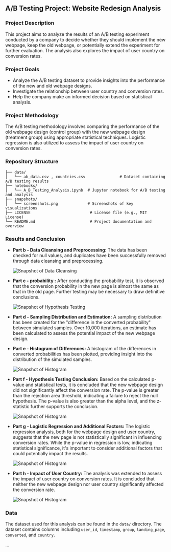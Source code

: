 ## A/B Testing Project: Website Redesign Analysis

### Project Description
This project aims to analyze the results of an A/B testing experiment conducted by a company to decide whether they should implement the new webpage, keep the old webpage, or potentially extend the experiment for further evaluation. The analysis also explores the impact of user country on conversion rates.

### Project Goals
- Analyze the A/B testing dataset to provide insights into the performance of the new and old webpage designs.
- Investigate the relationship between user country and conversion rates.
- Help the company make an informed decision based on statistical analysis.

### Project Methodology
The A/B testing methodology involves comparing the performance of the old webpage design (control group) with the new webpage design (treatment group) using appropriate statistical techniques. Logistic regression is also utilized to assess the impact of user country on conversion rates.

### Repository Structure
```
├── data/
│   └── ab_data.csv , countries.csv               # Dataset containing A/B testing results
├── notebooks/
│   └── A_B_Testing_Analysis.ipynb  # Jupyter notebook for A/B testing and analysis
├── snapshots/
│   └── screenshots.png             # Screenshots of key visualizations
├── LICENSE                          # License file (e.g., MIT License)
└── README.md                        # Project documentation and overview

```
### Results and Conclusion
- **Part b - Data Cleansing and Preprocessing:**
    The data has been checked for null values, and duplicates have been successfully removed through data cleansing and preprocessing.

    ![Snapshot of Data Cleansing](snapshots/a.png)

- **Part c - probability :**
    After conducting the probability test, it is observed that the conversion probability in the new page is almost the same as that in the old page. Further testing may be necessary to draw definitive conclusions.

    ![Snapshot of Hypothesis Testing](snapshots/b.png)

- **Part d - Sampling Distribution and Estimation:**
    A sampling distribution has been created for the "difference in the converted probability" between simulated samples. Over 10,000 iterations, an estimate has been calculated to assess the potential impact of the new webpage design.

- **Part e - Histogram of Differences:**
    A histogram of the differences in converted probabilities has been plotted, providing insight into the distribution of the simulated samples.

    ![Snapshot of Histogram](snapshots/c.png)

- **Part f - Hypothesis Testing Conclusion:**
    Based on the calculated p-value and statistical tests, it is concluded that the new webpage design did not significantly affect the conversion rate. The p-value is greater than the rejection area threshold, indicating a failure to reject the null hypothesis. The p-value is also greater than the alpha level, and the z-statistic further supports the conclusion.
  
  ![Snapshot of Histogram](snapshots/d.png)

- **Part g - Logistic Regression and Additional Factors:**
    The logistic regression analysis, both for the webpage design and user country, suggests that the new page is not statistically significant in influencing conversion rates. While the p-value in regression is low, indicating statistical significance, it's important to consider additional factors that could potentially impact the results.
  
  ![Snapshot of Histogram](snapshots/e.png)
  
- **Part h - Impact of User Country:**
    The analysis was extended to assess the impact of user country on conversion rates. It is concluded that neither the new webpage design nor user country significantly affected the conversion rate.
  
  ![Snapshot of Histogram](snapshots/f.png)
  
### Data
The dataset used for this analysis can be found in the `data/` directory. The dataset contains columns including `user_id`, `timestamp`, `group`, `landing_page`, `converted`, and `country`.

...

